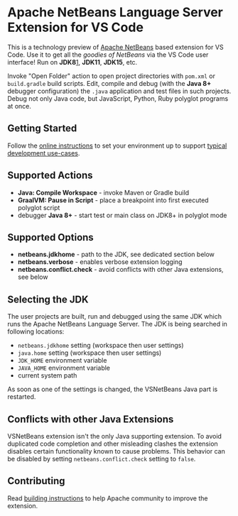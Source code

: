 # Apache NetBeans Language Server Extension for VS Code

<!--

    Licensed to the Apache Software Foundation (ASF) under one
    or more contributor license agreements.  See the NOTICE file
    distributed with this work for additional information
    regarding copyright ownership.  The ASF licenses this file
    to you under the Apache License, Version 2.0 (the
    "License"); you may not use this file except in compliance
    with the License.  You may obtain a copy of the License at

      http://www.apache.org/licenses/LICENSE-2.0

    Unless required by applicable law or agreed to in writing,
    software distributed under the License is distributed on an
    "AS IS" BASIS, WITHOUT WARRANTIES OR CONDITIONS OF ANY
    KIND, either express or implied.  See the License for the
    specific language governing permissions and limitations
    under the License.

-->

This is a technology preview of [Apache NetBeans](http://netbeans.org)
based extension for VS Code. Use it to get all the _goodies of NetBeans_
via the VS Code user interface! Run on __JDK8__[1], __JDK11__, __JDK15__, etc.

[1]: <http://github.com/oracle/nb-javac> "Running on JDK8 requires additional download of GPLv2 with ClassPath Exception code"

Invoke "Open Folder" action to open project directories with `pom.xml` or `build.gradle`
build scripts. Edit, compile and debug (with the __Java 8+__ debugger configuration)
the `.java` application and test files in such projects. Debug not only Java code,
but JavaScript, Python, Ruby polyglot programs at once.

## Getting Started

Follow the
[online instructions](https://cwiki.apache.org/confluence/display/NETBEANS/Apache+NetBeans+extension+for+Visual+Studio+Code)
to set your environment up to support
[typical development use-cases](https://cwiki.apache.org/confluence/display/NETBEANS/Apache+NetBeans+extension+for+Visual+Studio+Code).

## Supported Actions

* __Java: Compile Workspace__ - invoke Maven or Gradle build
* __GraalVM: Pause in Script__ - place a breakpoint into first executed polyglot script
* debugger __Java 8+__ - start test or main class on JDK8+ in polyglot mode

## Supported Options

* __netbeans.jdkhome__ - path to the JDK, see dedicated section below
* __netbeans.verbose__ - enables verbose extension logging
* __netbeans.conflict.check__ - avoid conflicts with other Java extensions, see below

## Selecting the JDK

The user projects are built, run and debugged using the same JDK which runs the
Apache NetBeans Language Server. The JDK is being searched in
following locations:

- `netbeans.jdkhome` setting (workspace then user settings)
- `java.home` setting (workspace then user settings)
- `JDK_HOME` environment variable
- `JAVA_HOME` environment variable
- current system path

As soon as one of the settings is changed, the VSNetBeans Java part is restarted.

## Conflicts with other Java Extensions

VSNetBeans extension isn't the only Java supporting
extension. To avoid duplicated code completion and other misleading clashes
the extension disables certain functionality known to cause problems. This
behavior can be disabled by setting `netbeans.conflict.check` setting to `false`.

## Contributing

Read [building instructions](BUILD.md) to help Apache community to
improve the extension.

